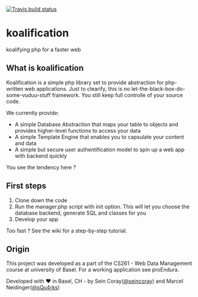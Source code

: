 [![Travis build status](https://travis-ci.org/sQu4rks/koalification.png?branch=master)](https://travis-ci.org/sQu4rks/koalification)
# koalification
koalifying php for a faster web

What is koalification
---------------------

Koalification is a simple php library set to provide abstraction for php-written web applications. Just to
clearify, this is no let-the-black-box-do-some-vuduu-stuff framework. You still keep full controlle of
your source code.

We currently provide:

* A simple Database Abstraction that maps your table to objects and provides higher-level functions to access your data
* A simple Template Engine that enables you to capsulate your content and data
* A simple but secure user authentification model to spin up a web app with backend quickly

You see the tendency here ?

First steps
-----------

1. Clone down the code
3. Run the manager.php script with init option. This will let you choose the database backend, generate SQL and classes for you
4. Develop your app

Too fast ? See the wiki for a step-by-step tutorial.

Origin
------

This project was developed as a part of the CS261 - Web Data Management course at university of Basel. For a working application see
proEndura.

Developed with :heart: in Basel, CH - by Sein Coray([@seincoray](https://github.com/seincoray)) and Marcel Neidinger([@sQu4rks](https://github.com/sQu4rks))
